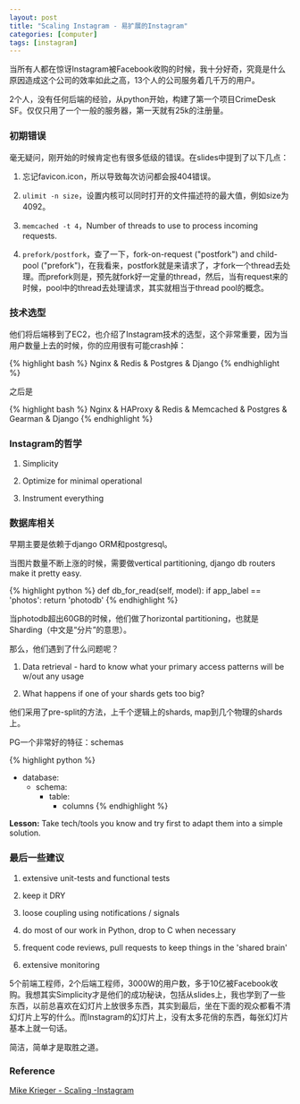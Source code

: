 ```yaml
---
layout: post
title: "Scaling Instagram - 易扩展的Instagram"
categories: [computer]
tags: [instagram]
---
```


当所有人都在惊讶Instagram被Facebook收购的时候，我十分好奇，究竟是什么原因造成这个公司的效率如此之高，13个人的公司服务着几千万的用户。

2个人，没有任何后端的经验，从python开始，构建了第一个项目CrimeDesk SF。仅仅只用了一个一般的服务器，第一天就有25k的注册量。

### 初期错误

毫无疑问，刚开始的时候肯定也有很多低级的错误。在slides中提到了以下几点：

1.   忘记favicon.icon，所以导致每次访问都会报404错误。

2.   `ulimit -n size`，设置内核可以同时打开的文件描述符的最大值，例如size为4092。

3.   `memcached -t 4`，Number of threads to use to process incoming requests.

4.   `prefork/postfork`，查了一下，fork-on-request ("postfork") and child-pool ("prefork")，在我看来，postfork就是来请求了，才fork一个thread去处理。而prefork则是，预先就fork好一定量的thread，然后，当有request来的时候，pool中的thread去处理请求，其实就相当于thread pool的概念。

### 技术选型

他们将后端移到了EC2，也介绍了Instagram技术的选型，这个非常重要，因为当用户数量上去的时候，你的应用很有可能crash掉：

{% highlight bash %}
Nginx & 
Redis & 
Postgres & 
Django
{% endhighlight %}


之后是

{% highlight bash %}
Nginx & HAProxy &
Redis & Memcached &
Postgres & Gearman &
Django
{% endhighlight %}

### Instagram的哲学

1.   Simplicity

2.   Optimize for minimal operational 

3.   Instrument everything

### 数据库相关

早期主要是依赖于django ORM和postgresql。

当图片数量不断上涨的时候，需要做vertical partitioning, django db routers make it pretty easy. 

{% highlight python %}
def db_for_read(self, model):
  if app_label == 'photos':
  	return 'photodb'
{% endhighlight %}

当photodb超出60GB的时候，他们做了horizontal partitioning，也就是Sharding（中文是“分片”的意思）。

那么，他们遇到了什么问题呢？

1.   Data retrieval - hard to know what your primary access patterns will be w/out any usage

2.   What happens if one of your shards gets too big?

他们采用了pre-split的方法，上千个逻辑上的shards, map到几个物理的shards上。

PG一个非常好的特征：schemas

{% highlight python %}
- database:
  - schema:
    - table:
      - columns
{% endhighlight %}

__Lesson:__ Take tech/tools you know and try first to adapt them into a simple solution. 

### 最后一些建议

1.   extensive unit-tests and functional tests

2.   keep it DRY

3.   loose coupling using notifications / signals

4.   do most of our work in Python, drop to C when necessary

5.   frequent code reviews, pull requests to keep things in the 'shared brain'

6.   extensive monitoring 

5个前端工程师，2个后端工程师，3000W的用户数，多于10亿被Facebook收购。我想其实Simplicity才是他们的成功秘诀，包括从slides上，我也学到了一些东西，以前总喜欢在幻灯片上放很多东西，其实到最后，坐在下面的观众都看不清幻灯片上写的什么。而Instagram的幻灯片上，没有太多花俏的东西，每张幻灯片基本上就一句话。

简洁，简单才是取胜之道。

### Reference

[Mike Krieger - Scaling -Instagram](http://www.scribd.com/doc/89025069/Mike-Krieger-Instagram-at-the-Airbnb-tech-talk-on-Scaling-Instagram)
